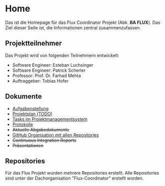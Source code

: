 # Home

Das ist die Homepage für das Flux Coordinator Projekt (Abk. **BA FLUX**). Das Ziel dieser Seite ist, die Informationen zentral zusammenzufassen.

## Projektteilnehmer

Das Projekt wird von folgenden Teilnehmern entwickelt:

* Software Engineer: Esteban Luchsinger
* Software Engineer: Patrick Scherler
* Professor: Prof. Dr. Farhad Mehta
* Auftraggeber: Tobias Hofer

## Dokumente

* [Aufgabenstellung](/documents/Aufgabenstellung-2018-FS-BA-Kurzel-Scherler-Luchsinger_-_V0101_DE.pdf)
* [Projektplan (TODO)]()
* [Tasks im Projektmanagementsystem](http://jira.flux-coordinator.com/secure/RapidBoard.jspa?rapidView=1&view=detail)
* [Protokolle](/protocols)
* ~~Aktuelle Abgabedokumente~~
* [GitHub Organisation mit allen Repositories](https://github.com/orgs/Flux-Coordinator/)
* ~~Continuous Integration Reports~~
* ~~Präsentationen~~

## Repositories
Für das Flux Projekt wurden mehrere Repositories erstellt. Alle Repositories sind unter der Dachorganisation "Flux-Coordinator" erstellt worden.